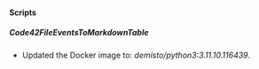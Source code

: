 
#### Scripts

##### Code42FileEventsToMarkdownTable
- Updated the Docker image to: *demisto/python3:3.11.10.116439*.




